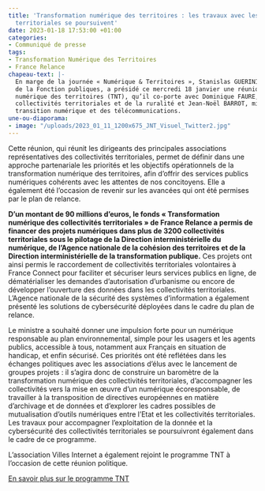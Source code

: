 ```yaml
---
title: 'Transformation numérique des territoires : les travaux avec les collectivites
  territoriales se poursuivent'
date: 2023-01-18 17:53:00 +01:00
categories:
- Communiqué de presse
tags:
- Transformation Numérique des Territoires
- France Relance
chapeau-text: |-
  En marge de la journée « Numérique & Territoires », Stanislas GUERINI, ministre de la Transformation et
  de la Fonction publiques, a présidé ce mercredi 18 janvier une réunion du programme Transformation
  numérique des territoires (TNT), qu’il co-porte avec Dominique FAURE, ministre déléguée chargée des
  collectivités territoriales et de la ruralité et Jean-Noël BARROT, ministre délégué en charge de la
  transition numérique et des télécommunications.
une-ou-diaporama:
- image: "/uploads/2023_01_11_1200x675_JNT_Visuel_Twitter2.jpg"
---
```


Cette réunion, qui réunit les dirigeants des principales
associations représentatives des collectivités territoriales, permet de définir dans une approche
partenariale les priorités et les objectifs opérationnels de la transformation numérique des territoires,
afin d’offrir des services publics numériques cohérents avec les attentes de nos concitoyens. Elle a
également été l’occasion de revenir sur les avancées qui ont été permises par le plan de relance.

**D’un montant de 90 millions d’euros, le fonds « Transformation numérique des collectivités territoriales
» de France Relance a permis de financer des projets numériques dans plus de 3200 collectivités
territoriales sous le pilotage de la Direction interministérielle du numérique, de l’Agence nationale de la cohésion des territoires et de la Direction interministérielle de la transformation publique.** Ces projets ont ainsi permis le raccordement de collectivités territoriales volontaires à France Connect pour faciliter
et sécuriser leurs services publics en ligne, de dématérialiser les demandes d’autorisation d’urbanisme ou
encore de développer l’ouverture des données dans les collectivités territoriales. L’Agence nationale de
la sécurité des systèmes d’information a également présenté les solutions de cybersécurité déployées
dans le cadre du plan de relance.

Le ministre a souhaité donner une impulsion forte pour un numérique responsable au plan environnemental, simple pour les usagers et les agents publics, accessible à tous, notamment aux Français en situation de handicap, et enfin sécurisé. Ces priorités ont été reflétées dans les échanges politiques avec les associations d’élus avec le lancement de groupes projets : il s’agira donc de construire un baromètre de la transformation numérique des collectivités territoriales, d’accompagner les collectivités vers la mise en œuvre d’un numérique écoresponsable, de travailler à la transposition de directives européennes en matière d’archivage et de données et d’explorer les cadres possibles de mutualisation d’outils numériques entre l’Etat et les collectivités territoriales. Les travaux pour accompagner l’exploitation de la donnée et la cybersécurité des collectivités territoriales se poursuivront également dans le cadre de ce programme.

L’association Villes Internet a également rejoint le programme TNT à l’occasion de cette réunion
politique.

[En savoir plus sur le programme TNT](https://www.numerique.gouv.fr/services/tnt/)